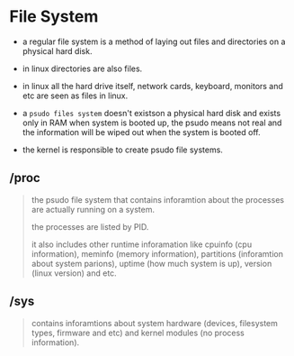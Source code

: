 # File System

- a regular file system is a method of laying out files and directories on a physical hard disk.

- in linux directories are also files.

- in linux all the hard drive itself, network cards, keyboard, monitors and etc are seen as files in linux.

- a `psudo files system` doesn't existson a physical hard disk and exists only in RAM when system is booted up, the psudo means not real and the information will be wiped out when the system is booted off.

- the kernel is responsible to create psudo file systems.

## /proc

> the psudo file system that contains inforamtion about the processes are actually running on a system.
>
> the processes are listed by PID.
>
> it also includes other runtime inforamation like cpuinfo (cpu information), meminfo (memory information), partitions (inforamtion about system parions), uptime (how much system is up), version (linux version) and etc.

## /sys

> contains inforamtions about system hardware (devices, filesystem types, firmware and etc) and kernel modules (no process information).